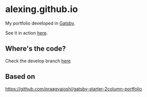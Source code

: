 # alexing.github.io
My portfolio developed in  [Gatsby](https://www.gatsbyjs.org/).

See it in action [here](http://www.alexingberg.com/).

## Where's the code?

Check the develop branch [here](/alexing/alexing.github.io/tree/develop)

## Based on 
https://github.com/praagyajoshi/gatsby-starter-2column-portfolio
